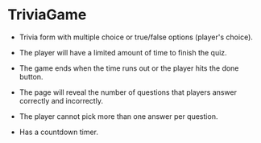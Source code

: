# TriviaGame


* Trivia form with multiple choice or true/false options (player's choice).

* The player will have a limited amount of time to finish the quiz. 

* The game ends when the time runs out or the player hits the done button. 

* The page will reveal the number of questions that players answer correctly and incorrectly.

* The player cannot pick more than one answer per question.

* Has a countdown timer.